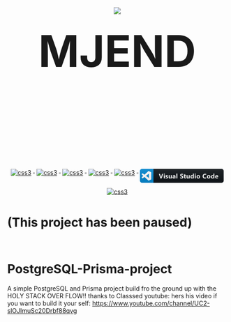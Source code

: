 <h2 style="font-size:100px;" align="center">
  <img src="https://avatars.githubusercontent.com/u/60278279?s=400&u=af215697b1482ec6fbcc69c7f19e0355be96edb5&v=4" height="150vh"></img>
  <br/>
  MJEND
  <br/>
  <br/>
 </h2>
<p align="center">
<a href="#">
    <img src="https://raw.githubusercontent.com/MikeCodesDotNET/ColoredBadges/master/png/dev/languages/html.png" alt="css3" style="vertical-align:top; margin:6px 4px">
  </a>  
  <a href="#">
    <img src="https://raw.githubusercontent.com/MikeCodesDotNET/ColoredBadges/master/png/dev/languages/css3.png" alt="css3" style="vertical-align:top; margin:6px 4px">
  </a><a href="#">
    <img src="https://raw.githubusercontent.com/MikeCodesDotNET/ColoredBadges/master/png/dev/languages/js.png" alt="css3" style="vertical-align:top; margin:6px 4px">
  </a><a href="#">
    <img src="https://raw.githubusercontent.com/MikeCodesDotNET/ColoredBadges/master/png/dev/languages/python.png" alt="css3" style="vertical-align:top; margin:6px 4px">
  </a><a href="#">
    <img src="https://raw.githubusercontent.com/MikeCodesDotNET/ColoredBadges/master/png/devices/raspberrypi.png" alt="css3" style="vertical-align:top; margin:6px 4px">
  </a><a href="#">
    <img src="https://raw.githubusercontent.com/MikeCodesDotNET/ColoredBadges/master/png/dev/tools/visualstudio_code.png" alt="css3" style="vertical-align:top; margin:6px 4px">
  </a><a href="#">
    <img src="https://raw.githubusercontent.com/MikeCodesDotNET/ColoredBadges/master/png/dev/tools/jetbrains_pycharm.png" alt="css3" style="vertical-align:top; margin:6px 4px">
  </a>
  


# (This project has been paused)<br><br>
# PostgreSQL-Prisma-project<br>
 A simple PostgreSQL and Prisma project build fro the ground up with the HOLY STACK OVER FLOW!!
thanks to Classsed youtube: hers his video if you want to build it your self: https://www.youtube.com/channel/UC2-slOJImuSc20Drbf88qvg
